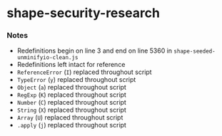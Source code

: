 # shape-security-research


### Notes
- Redefinitions begin on line 3 and end on line 5360 in `shape-seeded-unminifyio-clean.js`
- Redefinitions left intact for reference
- `ReferenceError` (`I`) replaced throughout script
- `TypeError` (`y`) replaced throughout script
- `Object` (`a`) replaced throughout script
- `RegExp` (`K`) replaced throughout script
- `Number` (`C`) replaced throughout script
- `String` (`X`) replaced throughout script
- `Array` (`U`) replaced throughout script
- `.apply` (`j`) replaced throughout script
